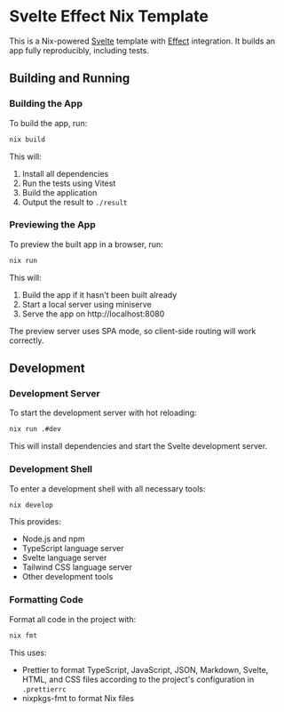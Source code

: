 # Svelte Effect Nix Template

This is a Nix-powered [Svelte](https://svelte.dev) template with [Effect](https://effect.website) integration. It builds an app fully reproducibly, including tests.

## Building and Running

### Building the App

To build the app, run:

```bash
nix build
```

This will:

1. Install all dependencies
2. Run the tests using Vitest
3. Build the application
4. Output the result to `./result`

### Previewing the App

To preview the built app in a browser, run:

```bash
nix run
```

This will:

1. Build the app if it hasn't been built already
2. Start a local server using miniserve
3. Serve the app on http://localhost:8080

The preview server uses SPA mode, so client-side routing will work correctly.

## Development

### Development Server

To start the development server with hot reloading:

```bash
nix run .#dev
```

This will install dependencies and start the Svelte development server.

### Development Shell

To enter a development shell with all necessary tools:

```bash
nix develop
```

This provides:

- Node.js and npm
- TypeScript language server
- Svelte language server
- Tailwind CSS language server
- Other development tools

### Formatting Code

Format all code in the project with:

```bash
nix fmt
```

This uses:

- Prettier to format TypeScript, JavaScript, JSON, Markdown, Svelte, HTML, and CSS files according to the project's configuration in `.prettierrc`
- nixpkgs-fmt to format Nix files
